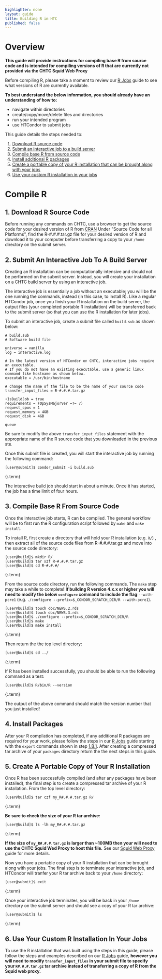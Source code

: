 ```yaml
---
highlighter: none
layout: guide
title: Building R in HTC
published: false
---
```


# Overview

**This guide will provide instructions for compiling base R from source code and is intended 
for compiling versions of R that are currently not provided via the CHTC Squid Web Proxy**

Before compiling R, please take a moment to review our [R Jobs](r-jobs.html) guide to see what versions of R are currently available.

**To best understand the below information, you 
should already have an understanding of how to:**
  * navigate within directories 
  * create/copy/move/delete files and directories 
  * run your intended program 
  * use HTCondor to submit jobs

This guide details the steps needed to: 

 1. [Download R source code](#1-download-r-source-code) 
 2. [Submit an interactive job to a build server](#2-submit-an-interactive-job-to-a-build-server) 
 3. [Compile base R from source code](#3-compile-base-r-from-source-code) 
 4. [Install additional R packages](#4-install-packages) 
 5. [Create a portable copy of your R installation that can be brought along with your jobs](#5-create-a-portable-copy-of-your-r-installation)
 6. [Use your custom R installation in your jobs](#6-use-your-custom-r-installation-in-your-jobs) 

# Compile R

## 1. Download R Source Code

Before running any commands on CHTC, use a browser to get the source code 
for your desired version of R from [CRAN](https://cran.r-project.org) 
Under "Source Code for all Platforms", find the R-#.#.#.tar.gz file for your 
desired version of R and download it to your computer before transferring a copy 
to your `/home` directory on the submit server. 

## 2. Submit An Interactive Job To A Build Server

Creating an R installation can be computationally intensive and should not be 
performed on the submit server. Instead, you will create your installation 
on a CHTC build server by using an interactive job. 

The interactive job is essentially a job without an executable; 
you will be the one running the commands, instead (in this case, to install R).
Like a regular HTCondor job, once you finish your R installation on the build server, 
the output files (your completed portable R installation) will be transferred back to 
the submit server (so that you can use the R installation for later jobs). 

To submit an interactive job, create a submit file called `build.sub` as shown below:

``` {:.sub}
# build.sub
# Software build file

universe = vanilla
log = interactive.log

# In the latest version of HTCondor on CHTC, interactive jobs require an executable.
# If you do not have an existing executable, use a generic linux command like hostname as shown below.
executable = /usr/bin/hostname

# change the name of the file to be the name of your source code
transfer_input_files = R-#.#.#.tar.gz

+IsBuildJob = true
requirements = (OpSysMajorVer =?= 7)
request_cpus = 1
request_memory = 4GB
request_disk = 4GB

queue
```

Be sure to modify the above `transfer_input_files` statement with the appropriate 
name of the R source code that you downloaded in the previous ste.

Once this submit file is created, you will start the interactive job by
running the following command:

``` 
[user@submit]$ condor_submit -i build.sub
```
{:.term}

The interactive build job should start in about a minute. Once it has
started, the job has a time limit of four hours.

## 3. Compile Base R From Source Code

Once the interactive job starts, R can be compiled. The general workflow will be 
to first run the R configuration script followed by `make` and `make install`. 

To install R, first create a directory that will hold your R installation (e.g. `R/`) 
, then extract all of the source code files from R-#.#.#.tar.gz and move into the source code directory:

``` 
[user@build]$ mkdir R/
[user@build]$ tar xzf R-#.#.#.tar.gz
[user@build]$ cd R-#.#.#/
```
{:.term}

From the source code directory, run the following commands. The `make` step may take a while to 
complete! **If building R version 4.x.x or higher you will need to modify the below `configure` 
command to include the flag** `--with-pcre1` 
(e.g. `./configure --prefix=$_CONDOR_SCRATCH_DIR/R --with-pcre1`).

```
[user@build]$ touch doc/NEWS.2.rds
[user@build]$ touch doc/NEWS.3.rds
[user@build]$ ./configure --prefix=$_CONDOR_SCRATCH_DIR/R
[user@build]$ make
[user@build]$ make install
```
{:.term}

Then return the the top level directory:

```
[user@build]$ cd ../
```
{:.term}

If R has been installed successfully, you should be able to run the following command as a test:

```
[user@build]$ R/bin/R --version
```
{:.term}

The output of the above command should match the version number that you just installed!

## 4. Install Packages 

After your R compilation has completed, if any additional R packages are required for your work, 
please follow the steps in our [R Jobs](r-jobs.html) guide 
starting with the `export` commands shown in step 
[1.B.1](r-jobs.html#b-install-the-packages). After creating a compressed tar 
archive of your `packages` directory return the the next steps in this guide.

## 5. Create A Portable Copy of Your R Installation

Once R has been successfully compiled (and after any packages have been installed), the final step 
is to create a compressed tar archive of your R installation. From the top level directory:

```
[user@build]$ tar czf my_R#.#.#.tar.gz R/
```
{:.term}

**Be sure to check the size of your R tar archive:**
```
[user@build]$ ls -lh my_R#.#.#.tar.gz
```
{:.term}

**If the size of `my_R#.#.#.tar.gz` is larger than ~100MB then your will need to use 
the CHTC Squid Wed Proxy to host this file.** See our 
[Squid Web Proxy](file-avail-squid.html) guide for more details.

Now you have a portable copy of your R installation that can be brought along with your jobs. 
The final step is to terminate your interactive job, and HTCondor will tranfer your R tar archive 
back to your `/home` directory:

```
[user@submit]$ exit
```
{:.term}

Once your interactive job terminates, you will be back in your `/home` directory on the submit 
server and should see a copy of your R tar archive:

```
[user@submit]$ ls
```
{:.term}

## 6. Use Your Custom R Installation In Your Jobs

To use the R installation that was built using the steps in this guide, please follow 
the steps and examples described on our [R Jobs](r-jobs.html) guide, **however 
you will need to modify `transfer_input_files` in your submit file to specify your `R#.#.#.tar.gz` 
tar archive instead of transferring a copy of R from the Squid web proxy.**

